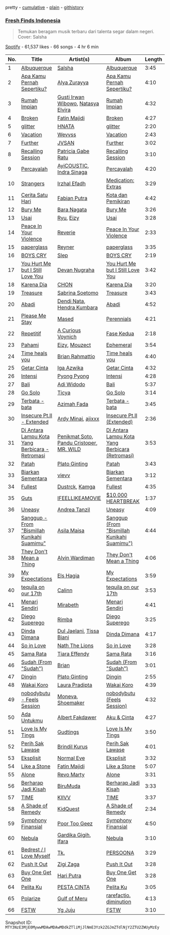 pretty - [cumulative](/playlists/cumulative/37i9dQZF1DWSGWRWu30rg7.md) - [plain](/playlists/plain/37i9dQZF1DWSGWRWu30rg7) - [githistory](https://github.githistory.xyz/mackorone/spotify-playlist-archive/blob/main/playlists/plain/37i9dQZF1DWSGWRWu30rg7)

### [Fresh Finds Indonesia](https://open.spotify.com/playlist/37i9dQZF1DWSGWRWu30rg7)

> Temukan beragam musik terbaru dari talenta segar dalam negeri\. Cover: Salsha

[Spotify](https://open.spotify.com/user/spotify) - 61,537 likes - 66 songs - 4 hr 6 min

| No. | Title | Artist(s) | Album | Length |
|---|---|---|---|---|
| 1 | [Albuquerque](https://open.spotify.com/track/39aIeN9UF3JiYpcqL29WtY) | [Salsha](https://open.spotify.com/artist/25gaVpEHT6OQXS7SKVmBag) | [Albuquerque](https://open.spotify.com/album/5Va4XMr1chlKFJSewWh9K1) | 3:45 |
| 2 | [Apa Kamu Pernah Sepertiku?](https://open.spotify.com/track/4rTM7ASFIGgzPF9i268CMZ) | [Alya Zurayya](https://open.spotify.com/artist/3CPz3uIo3kPeMbMaSdGdzm) | [Apa Kamu Pernah Sepertiku?](https://open.spotify.com/album/2lxJHwdRZtSUcpBdqLrqt0) | 4:10 |
| 3 | [Rumah Impian](https://open.spotify.com/track/3Lwvcr1nvSXvGtg956pLFB) | [Gusti Irwan Wibowo](https://open.spotify.com/artist/79hiSpofXIj7h1wD5KKsk3), [Natasya Elvira](https://open.spotify.com/artist/6lNWlJEtPCkkWE6P17fUIw) | [Rumah Impian](https://open.spotify.com/album/4hgkP4QDERygdsbJnYOkjr) | 4:32 |
| 4 | [Broken](https://open.spotify.com/track/0MPyVBGiemzjZGvGmBEGlt) | [Fatin Majidi](https://open.spotify.com/artist/0ddd7w9reaR40shckQqUep) | [Broken](https://open.spotify.com/album/1Lf1kGpSxvKnTszd8d4d9D) | 4:27 |
| 5 | [glitter](https://open.spotify.com/track/7CHQsoTRU3LK8bGx9vSCxa) | [HNATA](https://open.spotify.com/artist/2SeuwGHnHYfUmvUOMzc23O) | [glitter](https://open.spotify.com/album/44JczBtcoOdazyKLkPHa0m) | 2:20 |
| 6 | [Vacation](https://open.spotify.com/track/1CKhZyS4R09lHn0RmjWypy) | [Wevvss](https://open.spotify.com/artist/6zcbd2HfTX8pbqYqmXQkLI) | [Vacation](https://open.spotify.com/album/3HhLPlngzaddFwRDmgpjU5) | 2:43 |
| 7 | [Further](https://open.spotify.com/track/2GXx9yFvnK0NMaxlNs1Gm2) | [JVSAN](https://open.spotify.com/artist/1xA9kgJzlNa0CRc5ddVeJc) | [Further](https://open.spotify.com/album/0spjFv3PhwS4ZXXVeV5FGK) | 3:02 |
| 8 | [Recalling Session](https://open.spotify.com/track/3eu1r2I0TKeCbWqd8OM7xr) | [Patricia Gabe Ratu](https://open.spotify.com/artist/1gHCtTDFRvFWEBB62WRXcO) | [Recalling Session](https://open.spotify.com/album/1D9oWjpGhFQo84Es2jmgMX) | 3:10 |
| 9 | [Percayalah](https://open.spotify.com/track/4NlSoqgCyRYSORQz51jCT4) | [AyiCOUSTIC](https://open.spotify.com/artist/60ydUHQ42qIuMc2E34HwzX), [Indra Sinaga](https://open.spotify.com/artist/2abJPNlO0AZ5rxcKas2hOw) | [Percayalah](https://open.spotify.com/album/1T7KYsfOvPmpKztcmQRoZX) | 4:20 |
| 10 | [Strangers](https://open.spotify.com/track/7uHJAXR8s2Mw3An9WeqUM3) | [Irzhal Efadh](https://open.spotify.com/artist/4cok0Kl5xGtjJxTLuRtFsv) | [Medication: Extras](https://open.spotify.com/album/4eRK7FWaeGH3ibiDB0cRv9) | 3:29 |
| 11 | [Cerita Satu Hari](https://open.spotify.com/track/0czzioto0cyCzC6NGwDONh) | [Fabian Putra](https://open.spotify.com/artist/1IZHkhK3BuKkfhewV25OFK) | [Kota dan Pemikiran](https://open.spotify.com/album/7qzlsB4aOkqFnMl9d0VRos) | 4:42 |
| 12 | [Bury Me](https://open.spotify.com/track/4FZQbFfSRIwVOj4OSReKK0) | [Bara Nagata](https://open.spotify.com/artist/0XjsFNkgfvCaTG0Z6Av0oc) | [Bury Me](https://open.spotify.com/album/6XQkmlU3cY68WuK7FSvmgu) | 3:26 |
| 13 | [Usai](https://open.spotify.com/track/0e9Hjgc4hiYuW66EFgvdPU) | [Ryu](https://open.spotify.com/artist/7u5S1Uyj4kzyQOAEob8zox), [Eizy](https://open.spotify.com/artist/5A3oHVdFlT5kSYAVSYd5W8) | [Usai](https://open.spotify.com/album/3sXISo8R6GEaMRIlzOc7cF) | 3:28 |
| 14 | [Peace In Your Violence](https://open.spotify.com/track/561o1Zkk6MR5dULG8WQd3m) | [Reverie](https://open.spotify.com/artist/4BATL5Em9sMtjU31n4zcNZ) | [Peace In Your Violence](https://open.spotify.com/album/3JQhPRWzjTtG0Kvq0bqeZc) | 2:33 |
| 15 | [paperglass](https://open.spotify.com/track/5C9q2W2D3egpmAUZRP1Wvr) | [Reyner](https://open.spotify.com/artist/7Ge22N8jX3JCS46nuqRSYf) | [paperglass](https://open.spotify.com/album/16T5yomC8PB8sal799ET8V) | 3:35 |
| 16 | [BOYS CRY](https://open.spotify.com/track/5CyCdKGxmTcGlkDtrQcDB4) | [Slep](https://open.spotify.com/artist/1zTCdARR5kThwA4B4m1SHh) | [BOYS CRY](https://open.spotify.com/album/47uLv5z6sSYT2fml5CWgdh) | 2:19 |
| 17 | [You Hurt Me but I Still Love You](https://open.spotify.com/track/1Z4I9yLnXKJyoPv3uiyzgL) | [Devan Nugraha](https://open.spotify.com/artist/40dLzD9xWf1r8aT7JytyRc) | [You Hurt Me but I Still Love You](https://open.spotify.com/album/2KG11kD0ySy3OOnRL2mJXh) | 3:42 |
| 18 | [Karena Dia](https://open.spotify.com/track/3qPS0S4NN8ZMG3M35r0iWM) | [CHON](https://open.spotify.com/artist/5X513m5xf9KVigH8bWGeMa) | [Karena Dia](https://open.spotify.com/album/12wl2i361qV0xm5yXxqU4n) | 3:20 |
| 19 | [Treasure](https://open.spotify.com/track/3dx3nDvoEOJNBDPp3a9qX2) | [Sabrina Soetomo](https://open.spotify.com/artist/3EveEev3WbVFqsjRDoeJAH) | [Treasure](https://open.spotify.com/album/4KyKNlMN009fmiilJm43yZ) | 3:43 |
| 20 | [Abadi](https://open.spotify.com/track/6rdqabpJT3jplQzor1os8j) | [Dendi Nata](https://open.spotify.com/artist/509YLwDnYeTaVfX0Kl6Jdn), [Hendra Kumbara](https://open.spotify.com/artist/2n5g6GMUmSCommxT8NHNPa) | [Abadi](https://open.spotify.com/album/6imuBPMqzJSYbN19D9GlFm) | 4:52 |
| 21 | [Please Me Stay](https://open.spotify.com/track/2t0hUIPDBGvjg2K6RA7h7F) | [Mased](https://open.spotify.com/artist/0iYKHuB0OtJSq4n3Qy7c9U) | [Perennials](https://open.spotify.com/album/04iTO5DsI9Q3jLNxOEp5ci) | 4:21 |
| 22 | [Repetitif](https://open.spotify.com/track/77fJ3Feec0pJOFgdkn1VZI) | [A Curious Voynich](https://open.spotify.com/artist/3KGbrizFEqtuCV3EzBYxlp) | [Fase Kedua](https://open.spotify.com/album/2b7ZUDBepcJhFZt2fAciTp) | 2:18 |
| 23 | [Pahami](https://open.spotify.com/track/43f5XvPrFVQTMUnhJUi9x9) | [Eizy](https://open.spotify.com/artist/5A3oHVdFlT5kSYAVSYd5W8), [Mouzect](https://open.spotify.com/artist/4UA5XcAGTnqceTGGWGg9mu) | [Ephemeral](https://open.spotify.com/album/247BzJh8edwBhRZDifnj8z) | 3:54 |
| 24 | [Time heals you](https://open.spotify.com/track/0fpelS37zycMubDh8UCvwQ) | [Brian Rahmattio](https://open.spotify.com/artist/1QbzyiGebXz3o6le2KnrVa) | [Time heals you](https://open.spotify.com/album/735ugGVjSEobkf9GkIzi0C) | 4:40 |
| 25 | [Getar Cinta](https://open.spotify.com/track/3LmsrZh748Uvhd88TJ7dYV) | [Iga Azwika](https://open.spotify.com/artist/6CUzR2a7m9M60s0c7QLbAt) | [Getar Cinta](https://open.spotify.com/album/4X6AwSuZd1CrgSKjk9fgFX) | 4:32 |
| 26 | [Intensi](https://open.spotify.com/track/0GCaqRpAIz6gLsq4mQhGSC) | [Pyong Pyong](https://open.spotify.com/artist/2uKoAmR9aUGjcuXmYe1ttv) | [Intensi](https://open.spotify.com/album/39XOJcky2IJxQV3Q0Rians) | 4:28 |
| 27 | [Bali](https://open.spotify.com/track/0IeUHAqawQTxM1Npxd0jJY) | [Adi Widodo](https://open.spotify.com/artist/05tW8IyHXQK0sqDOQQilVS) | [Bali](https://open.spotify.com/album/3DDAFsDnl01yrAaN1Cpzzl) | 5:37 |
| 28 | [Go Solo](https://open.spotify.com/track/0NHXUzk9c4rJWurd09Pp8d) | [Ticya](https://open.spotify.com/artist/0NbMfuIv1DlbPuBZqqhK27) | [Go Solo](https://open.spotify.com/album/6Sc7R3weFfLsEDufDehvq2) | 3:14 |
| 29 | [Terbata \- bata](https://open.spotify.com/track/2EysTjQ7H0CLqT5rwRSeN4) | [Azimah Fada](https://open.spotify.com/artist/7xVCVjiZvaQ2zjAKS5Jkt9) | [Terbata \- bata](https://open.spotify.com/album/6qAWUg5wyFiyGiytZvQTD4) | 3:45 |
| 30 | [Insecure Pt.II \- Extended](https://open.spotify.com/track/0CvSosczFAxqjan18YJsHT) | [Ardy Minaj](https://open.spotify.com/artist/28BE5MtjMC3Sqjzviljr6C), [ajixxx](https://open.spotify.com/artist/62V0vKpnqQYfe1vUza0xiq) | [Insecure Pt.II \(Extended\)](https://open.spotify.com/album/7EPcdN1OwyBMOVrlO5kqEx) | 2:36 |
| 31 | [Di Antara Lampu Kota Yang Berbicara \- Retromasi](https://open.spotify.com/track/64b86vyP1fBN1UGPYRUuqh) | [Penikmat Soto](https://open.spotify.com/artist/1dVhhCe5DGDavrsiSsxh0a), [Pandu Cristoper](https://open.spotify.com/artist/2jzxpQURxsEZGCIBEu1iXd), [MR\. WILD](https://open.spotify.com/artist/4eZTVAAADW5Zdjl51gOC4H) | [Di Antara Lampu Kota Yang Berbicara \(Retromasi\)](https://open.spotify.com/album/7KQ7yisQRTWaucyowUHsLa) | 3:53 |
| 32 | [Patah](https://open.spotify.com/track/3s2mb9iICrvYvpeLEzHSUH) | [Plato Ginting](https://open.spotify.com/artist/2224NGvU7QXIooiFBYnBAE) | [Patah](https://open.spotify.com/album/7JUqD9jGlSlhFXXAHqUT9Q) | 3:43 |
| 33 | [Biarkan Sementara](https://open.spotify.com/track/0f01iwrCM2PntqtxnUBq5I) | [vievv](https://open.spotify.com/artist/3W3rTSU10U0mAlzJwFEXkn) | [Biarkan Sementara](https://open.spotify.com/album/6o0mrhhl4JcOUstytNSRxv) | 3:12 |
| 34 | [Fullest](https://open.spotify.com/track/15ZCGSasDi4g5G5U1wmIhK) | [Dustrck](https://open.spotify.com/artist/0tbvGfLG4DHpTUzYEjz4ep), [Kamga](https://open.spotify.com/artist/2dMAOuIpuE5eb55qzpKC9O) | [Fullest](https://open.spotify.com/album/48JLUxts50mJaYTPeupMJJ) | 4:35 |
| 35 | [Guts](https://open.spotify.com/track/4Nn07nMkw0LncICVwz3rwX) | [IFEELLIKEAMOVIE](https://open.spotify.com/artist/2rXAO35B3Kf7vvSgzNtzNu) | [$10,000 HEARTBREAK](https://open.spotify.com/album/43oaShUlj9G5GXzW8ug7xH) | 1:37 |
| 36 | [Uneasy](https://open.spotify.com/track/4o31OUbP1WMjtpJeECtL7n) | [Andrea Tanzil](https://open.spotify.com/artist/3YJZTp3m6z2jgFUwe3krO7) | [Uneasy](https://open.spotify.com/album/7vxxmD7359SlJD2ir4harB) | 4:09 |
| 37 | [Sanggup \- From "Bismillah Kunikahi Suamimu"](https://open.spotify.com/track/7MqEhLBK9MdjMTx8KWnlZq) | [Asila Maisa](https://open.spotify.com/artist/0RdcUOv3TaCqZYuzOY8gRd) | [Sanggup \(From "Bismillah Kunikahi Suamimu"\)](https://open.spotify.com/album/0g8cVgeRUvGV3kT7rMySAv) | 4:44 |
| 38 | [They Don't Mean a Thing](https://open.spotify.com/track/6uTaEiDGoRtzR2zpiQP2LY) | [Alvin Wardiman](https://open.spotify.com/artist/1C1xHPlFYwO4XsngjC87yt) | [They Don't Mean a Thing](https://open.spotify.com/album/4qld8aPUSIZkfReQYd1Kwm) | 4:06 |
| 39 | [My Expectations](https://open.spotify.com/track/4DMfYDFHddS5VTEUDmT17G) | [Els Hagia](https://open.spotify.com/artist/6imVnjpUaHJc6lkbQSeWcm) | [My Expectations](https://open.spotify.com/album/7MWUnaAcQZzh8i2PM1IwtJ) | 3:59 |
| 40 | [tequila on our 17th](https://open.spotify.com/track/7kQBD92BIaq8bHIjiU1t81) | [Calinn](https://open.spotify.com/artist/6SbqLtBLg1JMLhQWDt5r4E) | [tequila on our 17th](https://open.spotify.com/album/3ifkMTDTlVljVWGaSV8RLc) | 3:53 |
| 41 | [Menari Sendiri](https://open.spotify.com/track/6lT4iQgDgtKSA3cuFK11ao) | [Mirabeth](https://open.spotify.com/artist/3Xpap1vsMoPjVutjOxevPc) | [Menari Sendiri](https://open.spotify.com/album/7dqcRrv6xYWfsQIe08ju7R) | 4:41 |
| 42 | [Diego Superego](https://open.spotify.com/track/51lrBKZlqAeZz6OLqGYBI3) | [Rimba](https://open.spotify.com/artist/0ejPHB5hhzjG2JtglWKjlZ) | [Diego Superego](https://open.spotify.com/album/7x4S8pv1AlmgjIalhJ9BeX) | 3:25 |
| 43 | [Dinda Dimana](https://open.spotify.com/track/6AoUAo4Z9rkjNjmdmylwEE) | [Dul Jaelani](https://open.spotify.com/artist/5YhIC2Pab2R7MFHYeqTaPY), [Tissa Biani](https://open.spotify.com/artist/30VMqU6hVQqn46eGWn5rXM) | [Dinda Dimana](https://open.spotify.com/album/5UbY0Cmw2FGUSIW7lrOHFE) | 4:17 |
| 44 | [So in Love](https://open.spotify.com/track/0Lxq2yRwsVPMmXzSV3nLl4) | [Nath The Lions](https://open.spotify.com/artist/6UgGqa4R6F5PAHtHhlRKui) | [So in Love](https://open.spotify.com/album/23P1UPahWkD2m9qSThvIOh) | 3:28 |
| 45 | [Sama Rata](https://open.spotify.com/track/0VECwDuYjy380W2PhPh8UR) | [Tiara Effendy](https://open.spotify.com/artist/2fOTPwnARqKiw6FvDgUJLg) | [Sama Rata](https://open.spotify.com/album/7zCJsoQSp3p1pSstvsJgfn) | 3:16 |
| 46 | [Sudah \(From "Sudah"\)](https://open.spotify.com/track/1AATsEJub0LXRimu4IAvHB) | [Brian](https://open.spotify.com/artist/5bTa1Q7blK9nAYuELyS9f9) | [Sudah \(From "Sudah"\)](https://open.spotify.com/album/2YI8pr0Pyoyrq4HK9C9GMw) | 3:01 |
| 47 | [Dingin](https://open.spotify.com/track/5VaxCvsGfTV3dXNhwTUCw3) | [Plato Ginting](https://open.spotify.com/artist/2224NGvU7QXIooiFBYnBAE) | [Dingin](https://open.spotify.com/album/45oXKD3FNW39gphhSQZChf) | 2:55 |
| 48 | [Wakai Koro](https://open.spotify.com/track/0diQ8YqtdoCaxy2xovKsMi) | [Laura Pradipta](https://open.spotify.com/artist/3DjOjSvtE3thRSMBeBR4kH) | [Wakai Koro](https://open.spotify.com/album/63teHEBVLWZYKuQtUDIjtL) | 4:39 |
| 49 | [nobodybutu \- Feels Session](https://open.spotify.com/track/7Lh5bVmiG2Dy2XlKH90EFx) | [Moneva](https://open.spotify.com/artist/1wLYFml7YYO2uEcNwAZE0J), [Shoemaker](https://open.spotify.com/artist/51HB3L9TveHiqJkU9dNs6L) | [nobodybutu \(Feels Session\)](https://open.spotify.com/album/5LwYbbbNsTn3m1kwVoIgHt) | 4:32 |
| 50 | [Ada Untukmu](https://open.spotify.com/track/3FKCNlrIkiSX8diQ2Bdnra) | [Albert Fakdawer](https://open.spotify.com/artist/1mEija09kczZccE9j1k7mv) | [Aku & Cinta](https://open.spotify.com/album/6YvfEQQt5UEHNqSVMLAGaH) | 4:27 |
| 51 | [Love Is My Tings](https://open.spotify.com/track/6C0lMPJs8VTaY1o9mbgkZQ) | [Gudtings](https://open.spotify.com/artist/7MaoJoBvDEcfBdO0MKnAzf) | [Love Is My Tings](https://open.spotify.com/album/37RcRxVQiV8VMWoJwjiKPI) | 3:50 |
| 52 | [Perih Sak Lawase](https://open.spotify.com/track/0SESIvSdCsReZm2CUP2Zxn) | [Brindil Kurus](https://open.spotify.com/artist/79nzELBdfcyh5rh8rRfyOb) | [Perih Sak Lawase](https://open.spotify.com/album/1SI2xwjTh7xligANwMajdB) | 4:01 |
| 53 | [Eksplisit](https://open.spotify.com/track/0VIvXVm6RN2Dm0cCZxKHTq) | [Normal Eve](https://open.spotify.com/artist/6c7nlW5vkowcTcgspuXUIS) | [Eksplisit](https://open.spotify.com/album/28x4n2ncfpIByC8Q76lxVU) | 3:32 |
| 54 | [Like a Stone](https://open.spotify.com/track/12p7LU3Jw13qW6sAT62zqh) | [Fatin Majidi](https://open.spotify.com/artist/0ddd7w9reaR40shckQqUep) | [Like a Stone](https://open.spotify.com/album/06cy4JuRGY9RWFfXuwaXq3) | 5:07 |
| 55 | [Alone](https://open.spotify.com/track/5WSjhargBuvS6Di9QqG2Uv) | [Revo Marty](https://open.spotify.com/artist/0j2PjDgskS5HrDs3qFaJkT) | [Alone](https://open.spotify.com/album/3WM2PGtlS9FNZoPERCviOj) | 3:31 |
| 56 | [Berharap Jadi Kisah](https://open.spotify.com/track/5Ul6QCytuyxDahmJDSsOOC) | [BiruMuda](https://open.spotify.com/artist/0RullS1YL4LIW6KEl4Az1s) | [Berharap Jadi Kisah](https://open.spotify.com/album/6mXpjfbby8Xic7lXjgpQnC) | 3:33 |
| 57 | [TIME](https://open.spotify.com/track/3Vr2BSBU5xIZIORrnAkOHu) | [KIIVV](https://open.spotify.com/artist/7mLqQuokFRTR5nUkR5eArV) | [TIME](https://open.spotify.com/album/0KZ7V6inL5ePfZdV5c9IQ1) | 3:37 |
| 58 | [A Shade of Remedy](https://open.spotify.com/track/0Nnyj7St5U0P3DQ40JnN6z) | [KidQuest](https://open.spotify.com/artist/2lfQ3ZMcgbom8T8iSrtbbb) | [A Shade of Remedy](https://open.spotify.com/album/0P2UkfxnCowZ7RtwHYLdxT) | 2:34 |
| 59 | [Symphony Finansial](https://open.spotify.com/track/46ecTVBr0fvmbdtUrfxRHN) | [Poor Too Geez](https://open.spotify.com/artist/14AeNguwkEe71AvXYVmyeo) | [Symphony Finansial](https://open.spotify.com/album/2QIR6RhlENzwjUlYeHQCYO) | 4:50 |
| 60 | [Nebula](https://open.spotify.com/track/2xaJrGQIS3FZY7vH0iMSuL) | [Gardika Gigih](https://open.spotify.com/artist/0o6rbDGIxDEw5vzGKyxdcK), [Ifara](https://open.spotify.com/artist/49Cd9AypOXXie5y5jGC1bg) | [Nebula](https://open.spotify.com/album/4fDx6Ip5LjXER5c7AbbbHZ) | 3:10 |
| 61 | [Bedrest / I Love Myself](https://open.spotify.com/track/3mATADcEhpui7qMGu2CXgk) | [Tk.](https://open.spotify.com/artist/6TsoQwbOCNN4xjTo38Gaxt) | [PERSOONA](https://open.spotify.com/album/5M7OvYvqfvEaucapnRi2DZ) | 3:29 |
| 62 | [Push It Out](https://open.spotify.com/track/3ORPWOy6C9d36q6uimUv4A) | [Zigi Zaga](https://open.spotify.com/artist/2yfMlP8aNhrl4tXGEWO5uF) | [Push It Out](https://open.spotify.com/album/3DkNGWsRkccQyqsEhm46aV) | 3:28 |
| 63 | [Buy One Get One](https://open.spotify.com/track/2I5Y4wp1zQuVrnCUa1dmLy) | [Hari Putra](https://open.spotify.com/artist/7rghk7Vdh0DpjZOpp9zSwN) | [Buy One Get One](https://open.spotify.com/album/6J8YcaGPSZErfQ0nuJmspo) | 3:28 |
| 64 | [Pelita Ku](https://open.spotify.com/track/3KWayEYzJallJqIlxMGJbn) | [PESTA CINTA](https://open.spotify.com/artist/2OuJenE6OneRqz3Aa52pBt) | [Pelita Ku](https://open.spotify.com/album/42lOfSIuGwvojYVSixcnu3) | 3:05 |
| 65 | [Polarize](https://open.spotify.com/track/32RoDzPpENHhOZ3DE1lWv2) | [Gulf of Meru](https://open.spotify.com/artist/4Qj1DeSCA9enWHj4oh10ao) | [rarefactio\. diminution](https://open.spotify.com/album/2wpBOL7hPu2HOc5Uh4GwGf) | 4:13 |
| 66 | [FSTW](https://open.spotify.com/track/1TmsSvAPatrA65Zpu88PXI) | [Yg Juju](https://open.spotify.com/artist/0WnHFsNx0BogF7G8Ah2QRG) | [FSTW](https://open.spotify.com/album/4eN2Gj60PKAwyqCx8aPOby) | 3:10 |

Snapshot ID: `MTY3NzE3MjE0MywwMDAwMDAwMDdkZTliMjJlNmE3Yzk2ZGJmZTdlNjY2ZTU2ZWUyMzEy`
